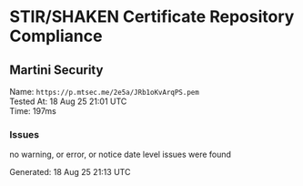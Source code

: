 # STIR/SHAKEN Certificate Repository Compliance

## Martini Security

Name: `https://p.mtsec.me/2e5a/JRb1oKvArqPS.pem`\
Tested At: 18 Aug 25 21:01 UTC\
Time: 197ms

### Issues

no warning, or error, or notice date level issues were found

Generated: 18 Aug 25 21:13 UTC